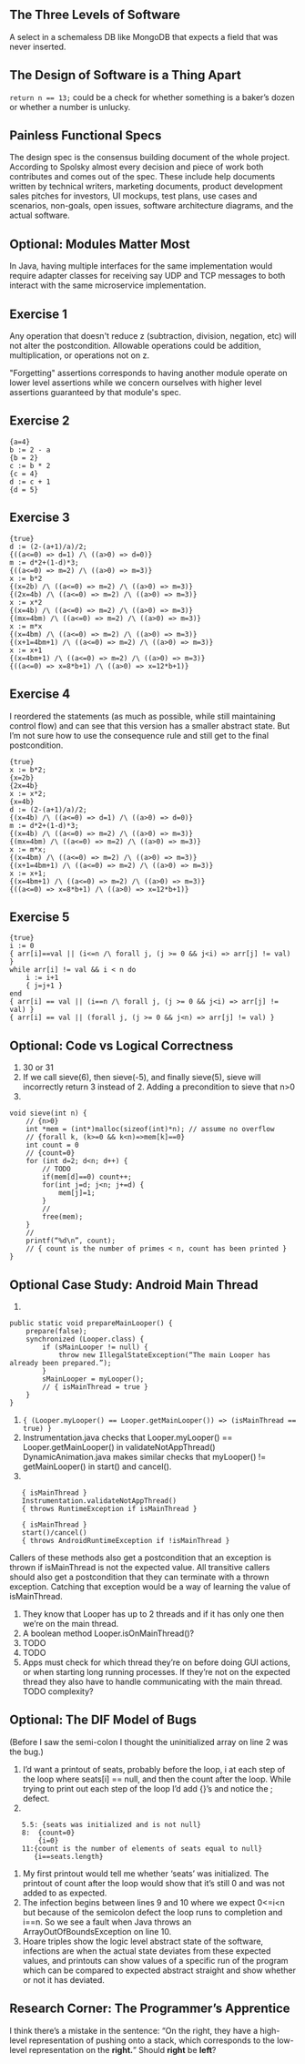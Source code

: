## The Three Levels of Software

A select in a schemaless DB like MongoDB that expects a field that was never inserted.

## The Design of Software is a Thing Apart

`return n == 13;` could be a check for whether something is a baker’s dozen or whether a number is unlucky.

## Painless Functional Specs

The design spec is the consensus building document of the whole project. According to Spolsky almost every decision and piece of work both contributes and comes out of the spec. These include help documents written by technical writers, marketing documents, product development sales pitches for investors, UI mockups, test plans, use cases and scenarios, non-goals, open issues, software architecture diagrams, and the actual software.

## Optional: Modules Matter Most

In Java, having multiple interfaces for the same implementation would require adapter classes for receiving say UDP and TCP messages to both interact with the same microservice implementation.

## Exercise 1

Any operation that doesn't reduce z (subtraction, division, negation, etc) will not alter the postcondition. Allowable operations could be addition, multiplication, or operations not on z.

"Forgetting" assertions corresponds to having another module operate on lower level assertions while we concern ourselves with higher level assertions guaranteed by that module's spec.

## Exercise 2

```
{a=4}
b := 2 - a
{b = 2}
c := b * 2
{c = 4}
d := c + 1
{d = 5}
```

## Exercise 3

```
{true}
d := (2-(a+1)/a)/2;
{((a<=0) => d=1) /\ ((a>0) => d=0)}
m := d*2+(1-d)*3;
{((a<=0) => m=2) /\ ((a>0) => m=3)}
x := b*2
{(x=2b) /\ ((a<=0) => m=2) /\ ((a>0) => m=3)}
{(2x=4b) /\ ((a<=0) => m=2) /\ ((a>0) => m=3)}
x := x*2
{(x=4b) /\ ((a<=0) => m=2) /\ ((a>0) => m=3)}
{(mx=4bm) /\ ((a<=0) => m=2) /\ ((a>0) => m=3)}
x := m*x
{(x=4bm) /\ ((a<=0) => m=2) /\ ((a>0) => m=3)}
{(x+1=4bm+1) /\ ((a<=0) => m=2) /\ ((a>0) => m=3)}
x := x+1
{(x=4bm+1) /\ ((a<=0) => m=2) /\ ((a>0) => m=3)}
{((a<=0) => x=8*b+1) /\ ((a>0) => x=12*b+1)}
```

## Exercise 4

I reordered the statements (as much as possible, while still maintaining control flow) and can see that this version has a smaller abstract state. But I’m not sure how to use the consequence rule and still get to the final postcondition.

```
{true}
x := b*2;
{x=2b}
{2x=4b}
x := x*2;
{x=4b}
d := (2-(a+1)/a)/2;
{(x=4b) /\ ((a<=0) => d=1) /\ ((a>0) => d=0)}
m := d*2+(1-d)*3;
{(x=4b) /\ ((a<=0) => m=2) /\ ((a>0) => m=3)}
{(mx=4bm) /\ ((a<=0) => m=2) /\ ((a>0) => m=3)}
x := m*x;
{(x=4bm) /\ ((a<=0) => m=2) /\ ((a>0) => m=3)}
{(x+1=4bm+1) /\ ((a<=0) => m=2) /\ ((a>0) => m=3)}
x := x+1;
{(x=4bm+1) /\ ((a<=0) => m=2) /\ ((a>0) => m=3)}
{((a<=0) => x=8*b+1) /\ ((a>0) => x=12*b+1)}
```

## Exercise 5

```
{true}
i := 0
{ arr[i]==val || (i<=n /\ forall j, (j >= 0 && j<i) => arr[j] != val) }
while arr[i] != val && i < n do
    i := i+1
    { j=j+1 }
end
{ arr[i] == val || (i==n /\ forall j, (j >= 0 && j<i) => arr[j] != val) }
{ arr[i] == val || (forall j, (j >= 0 && j<n) => arr[j] != val) }
```

## Optional: Code vs Logical Correctness

1. 30 or 31
1. If we call sieve(6), then sieve(-5), and finally sieve(5), sieve will incorrectly return 3 instead of 2. Adding a precondition to sieve that n>0
1. 
```
void sieve(int n) {
    // {n>0}
    int *mem = (int*)malloc(sizeof(int)*n); // assume no overflow
    // {forall k, (k>=0 && k<n)=>mem[k]==0}
    int count = 0
    // {count=0}
    for (int d=2; d<n; d++) {
        // TODO
        if(mem[d]==0) count++;
        for(int j=d; j<n; j+=d) {
            mem[j]=1;
        }
        // 
        free(mem);
    }
    // 
    printf(“%d\n”, count);
    // { count is the number of primes < n, count has been printed }
}
```

## Optional Case Study: Android Main Thread

1.
```
public static void prepareMainLooper() {
    prepare(false);
    synchronized (Looper.class) {
        if (sMainLooper != null) {
            throw new IllegalStateException(“The main Looper has already been prepared.”);
        }
        sMainLooper = myLooper();
        // { isMainThread = true }
    }
}
```
1. `{ (Looper.myLooper() == Looper.getMainLooper()) => (isMainThread == true) }`
1. Instrumentation.java checks that Looper.myLooper() == Looper.getMainLooper() in validateNotAppThread()
   DynamicAnimation.java makes similar checks that myLooper() != getMainLooper() in start() and cancel().
1. 
```
   { isMainThread }
   Instrumentation.validateNotAppThread()
   { throws RuntimeException if isMainThread }

   { isMainThread }
   start()/cancel()
   { throws AndroidRuntimeException if !isMainThread }
```
   Callers of these methods also get a postcondition that an exception is thrown if isMainThread is not the expected value. All transitive callers should also get a postcondition that they can terminate with a thrown exception. Catching that exception would be a way of learning the value of isMainThread.
1. They know that Looper has up to 2 threads and if it has only one then we’re on the main thread.
1. A boolean method Looper.isOnMainThread()?
1. TODO
1. TODO
1. Apps must check for which thread they’re on before doing GUI actions, or when starting long running processes. If they’re not on the expected thread they also have to handle communicating with the main thread. TODO complexity?

## Optional: The DIF Model of Bugs

(Before I saw the semi-colon I thought the uninitialized array on line 2 was the bug.)

1. I’d want a printout of seats, probably before the loop, i at each step of the loop where seats[i] == null, and then the count after the loop. While trying to print out each step of the loop I’d add {}’s and notice the ; defect.
1. 
```
   5.5: {seats was initialized and is not null}
   8:  {count=0}
       {i=0}
   11:{count is the number of elements of seats equal to null}
      {i==seats.length}
```
1. My first printout would tell me whether ‘seats’ was initialized. The printout of count after the loop would show that it’s still 0 and was not added to as expected.
1. The infection begins between lines 9 and 10 where we expect 0<=i<n but because of the semicolon defect the loop runs to completion and i==n. So we see a fault when Java throws an ArrayOutOfBoundsException on line 10.
1. Hoare triples show the logic level abstract state of the software, infections are when the actual state deviates from these expected values, and printouts can show values of a specific run of the program which can be compared to expected abstract straight and show whether or not it has deviated.

## Research Corner: The Programmer’s Apprentice

I think there’s a mistake in the sentence: “On the right, they have a high-level representation of pushing onto a stack, which corresponds to the low-level representation on the **right.**” Should **right** be **left**?

